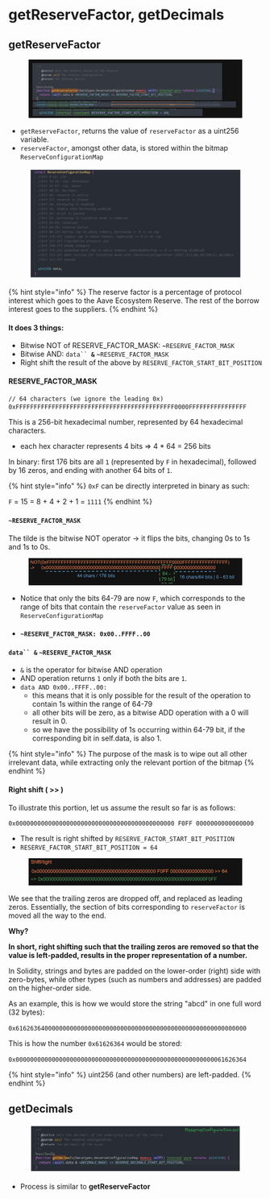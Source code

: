 # getReserveFactor, getDecimals

## getReserveFactor

<figure><img src="../../.gitbook/assets/image (182).png" alt=""><figcaption></figcaption></figure>

* `getReserveFactor`, returns the value of `reserveFactor` as a uint256 variable.
* `reserveFactor`, amongst other data, is stored within the bitmap  `ReserveConfigurationMap`

<figure><img src="../../.gitbook/assets/image (2) (1).png" alt=""><figcaption></figcaption></figure>

{% hint style="info" %}
The reserve factor is a percentage of protocol interest which goes to the Aave Ecosystem Reserve. The rest of the borrow interest goes to the suppliers.
{% endhint %}

#### It does 3 things:

* Bitwise NOT of RESERVE\_FACTOR\_MASK: **`~`**`RESERVE_FACTOR_MASK`
* Bitwise AND: `data`` `**`&`** **`~`**`RESERVE_FACTOR_MASK`
* Right shift the result of the above by `RESERVE_FACTOR_START_BIT_POSITION`

#### RESERVE\_FACTOR\_MASK

```solidity
// 64 characters (we ignore the leading 0x)
0xFFFFFFFFFFFFFFFFFFFFFFFFFFFFFFFFFFFFFFFFFFFF0000FFFFFFFFFFFFFFFF
```

This is a 256-bit hexadecimal number, represented by 64 hexadecimal characters.&#x20;

* each hex character represents 4 bits => 4 \* 64 = 256 bits

In binary: first 176 bits are all `1` (represented by `F` in hexadecimal), followed by 16 zeros, and ending with another 64 bits of `1`.

{% hint style="info" %}
`0xF` can be directly interpreted in binary as such:&#x20;

`F` = 15 = 8 + 4 + 2 + 1 = `1111`
{% endhint %}

#### **`~`**`RESERVE_FACTOR_MASK`

The tilde is the bitwise NOT operator -> it flips the bits, changing 0s to 1s and 1s to 0s.

<figure><img src="../../.gitbook/assets/image (176).png" alt=""><figcaption></figcaption></figure>

* Notice that only the bits 64-79 are now `F`, which corresponds to the range of bits that contain the `reserveFactor` value as seen in `ReserveConfigurationMap`
* #### **`~`**`RESERVE_FACTOR_MASK: 0x00..FFFF..00` &#x20;

#### `data`` `**`&`** **`~`**`RESERVE_FACTOR_MASK`

* `&` is the operator for bitwise AND operation
* AND operation returns `1` only if both the bits are `1`.
* `data AND 0x00..FFFF..00:`&#x20;
  * this means that it is only possible for the result of the operation to contain 1s within the range of 64-79
  * all other bits will be zero, as a bitwise ADD operation with a 0 will result in 0.
  * so we have the possibility of 1s occurring within 64-79 bit, if the corresponding bit in self.data, is also 1.

{% hint style="info" %}
The purpose of the mask is to wipe out all other irrelevant data, while extracting only the relevant portion of the bitmap
{% endhint %}

#### Right shift ( >> )

To illustrate this portion, let us assume the result so far is as follows:

```
0x00000000000000000000000000000000000000000000 F0FF 0000000000000000 
```

* The result is right shifted by `RESERVE_FACTOR_START_BIT_POSITION`
* `RESERVE_FACTOR_START_BIT_POSITION = 64`

<figure><img src="../../.gitbook/assets/image (67).png" alt=""><figcaption></figcaption></figure>

We see that the trailing zeros are dropped off, and replaced as leading zeros. Essentially, the section of bits corresponding to `reserveFactor` is moved all the way to the end.

**Why?**

**In short, right shifting such that the trailing zeros are removed so that the value is left-padded, results in the proper representation of a number.**

In Solidity, strings and bytes are padded on the lower-order (right) side with zero-bytes, while other types (such as numbers and addresses) are padded on the higher-order side.

As an example, this is how we would store the string "abcd" in one full word (32 bytes):

`0x6162636400000000000000000000000000000000000000000000000000000000`

This is how the number `0x61626364` would be stored:

`0x0000000000000000000000000000000000000000000000000000000061626364`

{% hint style="info" %}
uint256 (and other numbers) are left-padded.
{% endhint %}

## getDecimals

<figure><img src="../../.gitbook/assets/image (246).png" alt=""><figcaption></figcaption></figure>

* Process is similar to **getReserveFactor**

